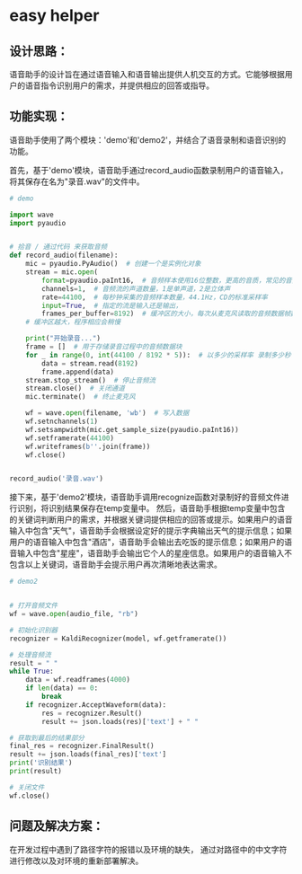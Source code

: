 # easy helper
 

## 设计思路：
语音助手的设计旨在通过语音输入和语音输出提供人机交互的方式。它能够根据用户的语音指令识别用户的需求，并提供相应的回答或指导。


## 功能实现：

语音助手使用了两个模块：'demo'和'demo2'，并结合了语音录制和语音识别的功能。

首先，基于'demo'模块，语音助手通过record_audio函数录制用户的语音输入，将其保存在名为"录音.wav"的文件中。

```python
# demo

import wave
import pyaudio


# 拾音 / 通过代码 来获取音频
def record_audio(filename):
    mic = pyaudio.PyAudio()  # 创建一个是实例化对象
    stream = mic.open(
        format=pyaudio.paInt16,  # 音频样本使用16位整数，更高的音质，常见的音频格式
        channels=1,  # 音频流的声道数量，1是单声道，2是立体声
        rate=44100,  # 每秒钟采集的音频样本数量，44.1Hz，CD的标准采样率
        input=True,  # 指定的流是输入还是输出，
        frames_per_buffer=8192)  # 缓冲区的大小，每次从麦克风读取的音频数据帧数
    # 缓冲区越大，程序相应会稍慢

    print("开始录音...")
    frame = []  # 用于存储录音过程中的音频数据块
    for _ in range(0, int(44100 / 8192 * 5)):  # 以多少的采样率 录制多少秒
        data = stream.read(8192)
        frame.append(data)
    stream.stop_stream()  # 停止音频流
    stream.close()  # 关闭通道
    mic.terminate()  # 终止麦克风

    wf = wave.open(filename, 'wb')  # 写入数据
    wf.setnchannels(1)
    wf.setsampwidth(mic.get_sample_size(pyaudio.paInt16))
    wf.setframerate(44100)
    wf.writeframes(b''.join(frame))
    wf.close()


record_audio('录音.wav')
```

接下来，基于'demo2'模块，语音助手调用recognize函数对录制好的音频文件进行识别，将识别结果保存在temp变量中。
然后，语音助手根据temp变量中包含的关键词判断用户的需求，并根据关键词提供相应的回答或提示。如果用户的语音输入中包含"天气"，语音助手会根据设定好的提示字典输出天气的提示信息；如果用户的语音输入中包含"酒店"，语音助手会输出去吃饭的提示信息；如果用户的语音输入中包含"星座"，语音助手会输出它个人的星座信息。如果用户的语音输入不包含以上关键词，语音助手会提示用户再次清晰地表达需求。
```python
# demo2


# 打开音频文件
wf = wave.open(audio_file, "rb")

# 初始化识别器
recognizer = KaldiRecognizer(model, wf.getframerate())

# 处理音频流
result = " "
while True:
    data = wf.readframes(4000)
    if len(data) == 0:
        break
    if recognizer.AcceptWaveform(data):
        res = recognizer.Result()
        result += json.loads(res)['text'] + " "

# 获取到最后的结果部分
final_res = recognizer.FinalResult()
result += json.loads(final_res)['text']
print('识别结果')
print(result)

# 关闭文件
wf.close()
```




## 问题及解决方案：

在开发过程中遇到了路径字符的报错以及环境的缺失，
通过对路径中的中文字符进行修改以及对环境的重新部署解决。

